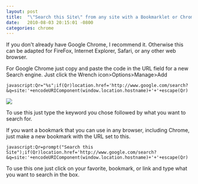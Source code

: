 ```yaml
---
layout: post
title:  "\"Search this Site\" from any site with a Bookmarklet or Chrome Omnibox"
date:   2010-08-03 20:15:01 -0800
categories: chrome
---
```

If you don't already have Google Chrome, I recommend it. Otherwise this can be adapted for FireFox, Internet Explorer, Safari, or any other web browser.

For Google Chrome just copy and paste the code in the URL field for a new Search engine.
Just click the Wrench icon>Options>Manage>Add
```
javascript:Qr="%s";if(Qr)location.href='http://www.google.com/search?&q=site:'+encodeURIComponent(window.location.hostname)+'+'+escape(Qr)
```

![](https://lh3.googleusercontent.com/proxy/AaqTswvVHBvKmgsn_tlUEXx6pUrcZAx98rZOgmt6vRu1ZNauy20a1JWltXYWctd5kLRq_yh5AcArKmtBdC-aoxBCnEyW513vTUZh5NURZ0HNXgo=s0-d)

To use this just type the keyword you chose followed by what you want to search for.

If you want a bookmark that you can use in any browser, including Chrome, just make a new bookmark with the URL set to this.

```
javascript:Qr=prompt("Search this Site");if(Qr)location.href='http://www.google.com/search?&q=site:'+encodeURIComponent(window.location.hostname)+'+'+escape(Qr)
```

To use this one just click on your favorite, bookmark, or link and type what you want to search in the box.